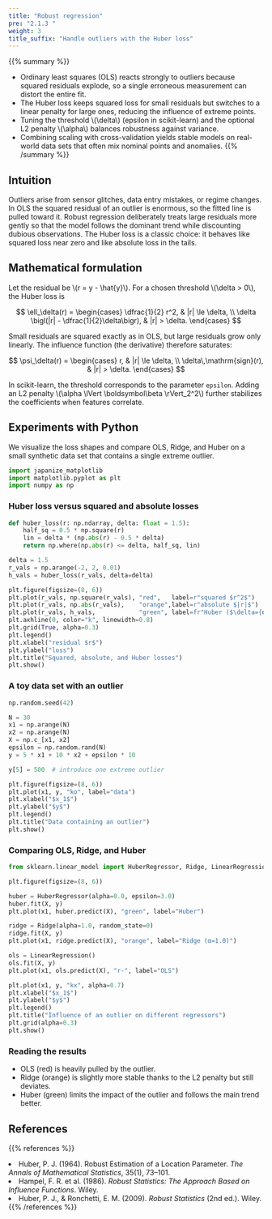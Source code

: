 ```yaml
---
title: "Robust regression"
pre: "2.1.3 "
weight: 3
title_suffix: "Handle outliers with the Huber loss"
---
```


{{% summary %}}
- Ordinary least squares (OLS) reacts strongly to outliers because squared residuals explode, so a single erroneous measurement can distort the entire fit.
- The Huber loss keeps squared loss for small residuals but switches to a linear penalty for large ones, reducing the influence of extreme points.
- Tuning the threshold \\(\delta\\) (epsilon in scikit-learn) and the optional L2 penalty \\(\alpha\\) balances robustness against variance.
- Combining scaling with cross-validation yields stable models on real-world data sets that often mix nominal points and anomalies.
{{% /summary %}}

## Intuition
Outliers arise from sensor glitches, data entry mistakes, or regime changes. In OLS the squared residual of an outlier is enormous, so the fitted line is pulled toward it. Robust regression deliberately treats large residuals more gently so that the model follows the dominant trend while discounting dubious observations. The Huber loss is a classic choice: it behaves like squared loss near zero and like absolute loss in the tails.

## Mathematical formulation
Let the residual be \\(r = y - \hat{y}\\). For a chosen threshold \\(\delta > 0\\), the Huber loss is

$$
\ell_\delta(r) =
\begin{cases}
\dfrac{1}{2} r^2, & |r| \le \delta, \\
\delta \bigl(|r| - \dfrac{1}{2}\delta\bigr), & |r| > \delta.
\end{cases}
$$

Small residuals are squared exactly as in OLS, but large residuals grow only linearly. The influence function (the derivative) therefore saturates:

$$
\psi_\delta(r) =
\begin{cases}
r, & |r| \le \delta, \\
\delta\,\mathrm{sign}(r), & |r| > \delta.
\end{cases}
$$

In scikit-learn, the threshold corresponds to the parameter `epsilon`. Adding an L2 penalty \\(\alpha \lVert \boldsymbol\beta \rVert_2^2\\) further stabilizes the coefficients when features correlate.

## Experiments with Python
We visualize the loss shapes and compare OLS, Ridge, and Huber on a small synthetic data set that contains a single extreme outlier.

```python
import japanize_matplotlib
import matplotlib.pyplot as plt
import numpy as np
```

### Huber loss versus squared and absolute losses

```python
def huber_loss(r: np.ndarray, delta: float = 1.5):
    half_sq = 0.5 * np.square(r)
    lin = delta * (np.abs(r) - 0.5 * delta)
    return np.where(np.abs(r) <= delta, half_sq, lin)

delta = 1.5
r_vals = np.arange(-2, 2, 0.01)
h_vals = huber_loss(r_vals, delta=delta)

plt.figure(figsize=(8, 6))
plt.plot(r_vals, np.square(r_vals), "red",   label=r"squared $r^2$")
plt.plot(r_vals, np.abs(r_vals),    "orange",label=r"absolute $|r|$")
plt.plot(r_vals, h_vals,            "green", label=fr"Huber ($\delta={delta}$)")
plt.axhline(0, color="k", linewidth=0.8)
plt.grid(True, alpha=0.3)
plt.legend()
plt.xlabel("residual $r$")
plt.ylabel("loss")
plt.title("Squared, absolute, and Huber losses")
plt.show()
```

### A toy data set with an outlier

```python
np.random.seed(42)

N = 30
x1 = np.arange(N)
x2 = np.arange(N)
X = np.c_[x1, x2]
epsilon = np.random.rand(N)
y = 5 * x1 + 10 * x2 + epsilon * 10

y[5] = 500  # introduce one extreme outlier

plt.figure(figsize=(8, 6))
plt.plot(x1, y, "ko", label="data")
plt.xlabel("$x_1$")
plt.ylabel("$y$")
plt.legend()
plt.title("Data containing an outlier")
plt.show()
```

### Comparing OLS, Ridge, and Huber

```python
from sklearn.linear_model import HuberRegressor, Ridge, LinearRegression

plt.figure(figsize=(8, 6))

huber = HuberRegressor(alpha=0.0, epsilon=3.0)
huber.fit(X, y)
plt.plot(x1, huber.predict(X), "green", label="Huber")

ridge = Ridge(alpha=1.0, random_state=0)
ridge.fit(X, y)
plt.plot(x1, ridge.predict(X), "orange", label="Ridge (α=1.0)")

ols = LinearRegression()
ols.fit(X, y)
plt.plot(x1, ols.predict(X), "r-", label="OLS")

plt.plot(x1, y, "kx", alpha=0.7)
plt.xlabel("$x_1$")
plt.ylabel("$y$")
plt.legend()
plt.title("Influence of an outlier on different regressors")
plt.grid(alpha=0.3)
plt.show()
```

### Reading the results
- OLS (red) is heavily pulled by the outlier.
- Ridge (orange) is slightly more stable thanks to the L2 penalty but still deviates.
- Huber (green) limits the impact of the outlier and follows the main trend better.

## References
{{% references %}}
<li>Huber, P. J. (1964). Robust Estimation of a Location Parameter. <i>The Annals of Mathematical Statistics</i>, 35(1), 73–101.</li>
<li>Hampel, F. R. et al. (1986). <i>Robust Statistics: The Approach Based on Influence Functions</i>. Wiley.</li>
<li>Huber, P. J., &amp; Ronchetti, E. M. (2009). <i>Robust Statistics</i> (2nd ed.). Wiley.</li>
{{% /references %}}
